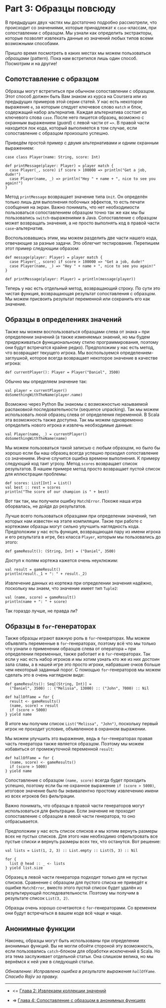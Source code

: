 Part 3: Образцы повсюду
===================================

В предыдущих двух частях мы достаточно подробно рассмотрели, что происходит со значениями,
которые принадлежат к `case`-классам, при сопоставлении с образцом. Мы узнали как определить
экстракторы, которые позволят извлекать данные из значений любых типов всеми возможными способами.

Пришло время посмотреть в каких местах мы можем пользоваться *образцами* (pattern). 
Пока нам встретился лишь один способ. Посмотрим и на другие!

Сопотставление с образцом
----------------------------------------

Образцы могут встретиться при обычном сопоставлении с образцом. Этот способ должен
быть Вам знаком из курса на Coursera или из предыдущих примеров этой серии статей. 
У нас есть некоторое выражение `e`, за которым следует ключевое слово `match` и 
блок, содержащий набор альтернатив. Каждая альтернатива состоит из ключевого слова `case`.
После него пишется образец, возможно с охранным выражением (*guard*) с левой части от `=>`.
В правой части находится лок кода, который выполняется в том случае, если сопоставление
с образцом произошло успешно.

Приведём простой пример с двумя альтернативами и одним охранным выражением:

~~~
case class Player(name: String, score: Int)

def printMessage(player: Player) = player match {
  case Player(_, score) if score > 100000 => println("Get a job, dude!")
  case Player(name, _) => println("Hey " + name + ", nice to see you again!")
}
~~~

Метод `printMessage` возвращает значение типа `Unit`. Он определён только лишь для 
выполнения побочных эффектов, то есть печати сообщения на экран.  Важно понимать,
что нет необходимости пользоваться сопоставлением образцом точно так же как мы бы пользовались
`switch`-выражениями в Java. Сопоставление с образцом может возвращать значения, а не просто
выполнять код в правой части `case`-альтернатив. 

Воспользовавшись этим, мы можем разделить две части нашего кода, отвечающие за разные задачи.
Это облегчит тестирование. Перепишем этот пример следующим образом:

~~~
def message(player: Player) = player match {
  case Player(_, score) if score > 100000 => "Get a job, dude!"
  case Player(name, _) => "Hey " + name + ", nice to see you again!"
}

def printMessage(player: Player) = println(message(player))
~~~

Теперь у нас есть отдельный метод, возвращающий строку. По сути это чистая функция,
возвращающая результат сопоставления с образцом. Мы можем присвоить результат переменной
или сохранить его как значение.

Образцы в определениях значений
----------------------------------------------

Также мы можем воспользоваться образцами слева от знака `=` при определении значений 
(а также изменяемых знаений, но мы будем придерживаться функциональному стилю программирования, 
поэтому они будут встречатся крайне редко). Предположим у нас есть метод, что возвращает 
текущего игрока. Мы воспользуемся определением-заглушкой, которое всегда возвращает
некоторое значение в качестве игрока:

~~~
def currentPlayer(): Player = Player("Daniel", 3500)
~~~

Обычно мы определяем значение так:

~~~
val player = currentPlayer()
doSomethingWithTheName(player.name)
~~~

Возможно через Python Вы знакомы с возможностью называемой распаковкой последовательности (sequence unpacking).
Так мы можем использовать люой образец слева от определения переменной. В Scala эта возможность также доступна.
Так мы можем одновременно определить нового игрока и извлечь необходимые данные:

~~~
val Player(name, _) = currentPlayer()
doSomethingWithTheName(name)
~~~

Мы можем пользоваться такой записью с любым образцом, но было бы хорошо если бы наш образец
всегда успешно проходил сопоставление со значением. Иначе случится ошибка времени выполнения.
К примеру следующий код таит угрозу. Метод `scores` возвращает список результатов. 
В нашем примере метод просто возвращает пустой список для иллюстрации проблемы:

~~~
def scores: List[Int] = List()
val best :: rest = scores
println("The score of our champion is " + best)
~~~

Вот так так, мы получили ошибку `MatchError`. Похоже наша игра оборвалась, не дойдя до результатов.

Лучше всего пользоваться образцами при определении значений, тип которых нам известен на этапе 
компиляции. Такэе при работе с кортежами образцы могут сильно улучшить наглядность кода. 
Предположим у нас есть функция, возвращающая пару из имени игрока и его результата в игре,
без класса `Player`, которым мы пользовались до этого:

~~~
def gameResult(): (String, Int) = ("Daniel", 3500)
~~~

Доступ к полям кортежа кажется очень неуклюжим:

~~~
val result = gameResult()
println(result._1 + ": " + result._2)
~~~

Извлечение данных из кортежа при определении значения надёжно, поскольку мы знаем, что 
значение имеет тип `Tuple2`:

~~~
val (name, score) = gameResult()
println(name + ": " + score)
~~~

Так гораздо лучше, не правда ли?

Образцы в `for`-генераторах
-----------------------------------------

Также образцы играют важную роль в `for`-генераторах. Мы можем объявлять переменные
в `for`-генераторах, поэтому всё что мы только что узнали о применении образцов слева
от оператора `=` при определении переменных, также работает и в `for`-генераторах. 
Так если у нас есть набор игроков и мы хотим узнать кто же из них достоин зала славы,
а в нашей игре это просто игроки, набравшие очков больше чем некоторый заданный порог.
С помощью `for`-генераторов мы можем сделать это в очень наглядном виде:

~~~
def gameResults(): Seq[(String, Int)] =
  ("Daniel", 3500) :: ("Melissa", 13000) :: ("John", 7000) :: Nil

def hallOfFame = for {
  result <- gameResults()
  (name, score) = result
  if (score > 5000)
} yield name
~~~

В итоге мы получим список `List("Melissa", "John")`, поскольку первый игрок не проходит
условие, объявленное в охранном выражении.

Мы можем улучшить это выражение, ведь в `for`-генераторах правая часть генератора также
является образцом. Поэтому мы можем избавиться от промежуточной переменной `result`:

~~~
def hallOfFame = for {
  (name, score) <- gameResults()
  if (score > 5000)
} yield name
~~~

Сопоставление с образцом `(name, score)` всегда будет проходить успешно, поэтому
если бы не охранное выражение `if (score > 5000)`, итоговое значение было бы 
эквивалентно простому извлечению имени из всех игроков без фильтрации.  

Важно понимать, что образцы в правой части генераторов могут использоваться 
для фильтрации. Если значение не проходит сопоставление с образцом в левой 
части генератора, то оно отбрасывается. 

Предположим у нас есть список списков и мы хотим вернуть размеры
всех не пустых списков. Для этого нам необходимо отфильтровать все пустые списки
и вернуть размеры всех тех, что останутся. Вот решение:

~~~
val lists = List(1, 2, 3) :: List.empty :: List(5, 3) :: Nil

for {
  list @ head :: _ <- lists
} yield list.size
~~~

Образец в левой части генератора подходит только для не пустых списков. 
Сравнение с образцом для пустого списка не приведёт к ошибке `MatchError`, 
вместо этого пустой список будет удалён из результирующей последовательности.
Поэтому мы получим в результате список `List(3, 2)`.

Образцы очень хорошо сочетаются с `for`-генераторами. Со временем они будут
встречаться в вашем коде всё чаще и чаще. 

Анонимные функции
--------------------------------------------

Наконец, образцы могут быть использованы при определении анонимных функций. 
Вы не могли обойти стороной эту возможность, если пользовались 
`catch`-блоком для обработки исключений в Scala. Но эта тема заслуживает отдельной
статьи. Она слишком велика, но мы вернёмся к ней уже в следующей статье.

*Обновление: Исправлена ошибка в результате выражения `hallOfFame`. Спасибо Rajiv за правку.*

--------------------------------------------------------------

* <= [Глава 2: Извлекаем коллекции значений](https://github.com/anton-k/ru-neophyte-guide-to-scala/blob/master/src/p02-seq-extractors.md)

* => [Глава 4: Сопоставление с образцом в анонимных функциях](https://github.com/anton-k/ru-neophyte-guide-to-scala/blob/master/src/p04-patterns-for-anonymous-func.md)
